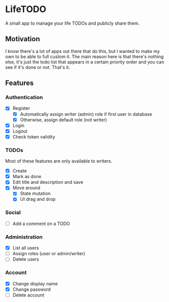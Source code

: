 # LifeTODO

A small app to manage your life TODOs and publicly share them.

## Motivation

I know there's a lot of apps out there that do this, but I wanted to make my own to be able to full custom it.
The main reason here is that there's nothing else, it's just the todo list that appears in a certain
priority order and you can see if it's done or not. That's it.

## Features

### Authentication

- [x] Register
  - [x] Automatically assign writer (admin) role if first user in database
  - [x] Otherwise, assign default role (not writer)
- [x] Login
- [x] Logout
- [x] Check token validity

### TODOs

Most of these features are only available to writers.

- [x] Create
- [x] Mark as done
- [x] Edit title and description and save
- [x] Move around
  - [x] State mutation
  - [x] UI drag and drop

### Social

- [ ] Add a comment on a TODO

### Administration

- [x] List all users
- [ ] Assign roles (user or admin/writer)
- [ ] Delete users

### Account

- [x] Change display name
- [x] Change password
- [ ] Delete account

